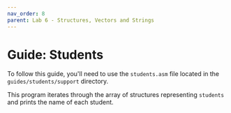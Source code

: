 ```yaml
---
nav_order: 8
parent: Lab 6 - Structures, Vectors and Strings
---
```


# Guide: Students

To follow this guide, you'll need to use the `students.asm` file located in the `guides/students/support` directory.

This program iterates through the array of structures representing `students` and prints the name of each student.
